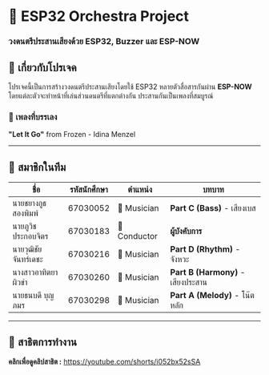 # 🎵 ESP32 Orchestra Project
### วงดนตรีประสานเสียงด้วย ESP32, Buzzer และ ESP-NOW


## 📖 เกี่ยวกับโปรเจค

โปรเจคนี้เป็นการสร้างวงดนตรีประสานเสียงโดยใช้ ESP32 หลายตัวสื่อสารกันผ่าน **ESP-NOW** โดยแต่ละตัวจะทำหน้าที่เล่นส่วนดนตรีที่แตกต่างกัน ประสานกันเป็นเพลงที่สมบูรณ์

### 🎼 เพลงที่บรรเลง
**"Let It Go"** from Frozen - Idina Menzel

---

## 👥 สมาชิกในทีม

| ชื่อ | รหัสนักศึกษา | ตำแหน่ง | บทบาท |
|------|--------------|---------|--------|
| นายชยางกูธ สองพิมพ์ | 67030052 | 🎸 Musician | **Part C (Bass)** - เสียงเบส |
| นายภูวิช ประกอบจิตร | 67030183 | 🎼 Conductor | **ผู้บังคับการ** |
| นายวุฒิชัย จันทร์เดชะ | 67030216 | 🥁 Musician | **Part D (Rhythm)** - จังหวะ |
| นางสาวอาทิตยา ผิวขำ | 67030260 | 🎹 Musician | **Part B (Harmony)** - เสียงประสาน |
| นายธนบดี บุญภมร | 67030298 | 🎺 Musician | **Part A (Melody)** - โน๊ตหลัก |


---

## 🎥 สาธิตการทำงาน

**คลิกเพื่อดูคลิปสาธิต :** https://youtube.com/shorts/i052bx52sSA
